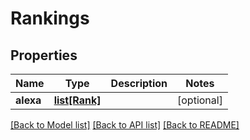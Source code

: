 # Rankings

## Properties
Name | Type | Description | Notes
------------ | ------------- | ------------- | -------------
**alexa** | [**list[Rank]**](Rank.md) |  | [optional] 

[[Back to Model list]](../README.md#documentation-for-models) [[Back to API list]](../README.md#documentation-for-api-endpoints) [[Back to README]](../README.md)


